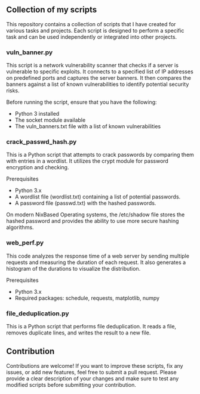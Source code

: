 ## Collection of my scripts

This repository contains a collection of scripts that I have created for various tasks and projects. Each script is designed to perform a specific task and can be used independently or integrated into other projects.

### vuln_banner.py

This script is a network vulnerability scanner that checks if a server is vulnerable to specific exploits. It connects to a specified list of IP addresses on predefined ports and captures the server banners. It then compares the banners against a list of known vulnerabilities to identify potential security risks.

Before running the script, ensure that you have the following:
- Python 3 installed
- The socket module available
- The vuln_banners.txt file with a list of known vulnerabilities

### crack_passwd_hash.py
This is a Python script that attempts to crack passwords by comparing them with entries in a wordlist. It utilizes the crypt module for password encryption and checking.

Prerequisites
- Python 3.x
- A wordlist file (wordlist.txt) containing a list of potential passwords.
- A password file (passwd.txt) with the hashed passwords.

On modern NixBased Operating systems, the /etc/shadow file stores the hashed password and provides the ability to use more secure hashing algorithms.

### web_perf.py

This code analyzes the response time of a web server by sending multiple requests and measuring the duration of each request. It also generates a histogram of the durations to visualize the distribution.

Prerequisites
- Python 3.x
- Required packages: schedule, requests, matplotlib, numpy

### file_deduplication.py
This is a Python script that performs file deduplication. It reads a file, removes duplicate lines, and writes the result to a new file.
  
## Contribution

Contributions are welcome! If you want to improve these scripts, fix any issues, or add new features, feel free to submit a pull request. Please provide a clear description of your changes and make sure to test any modified scripts before submitting your contribution.
